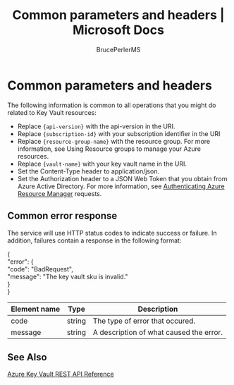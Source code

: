 ﻿---
ms.assetid: 15d13ca9-d6e8-4e54-ac5e-0ed9400fb15b
title: Common parameters and headers | Microsoft Docs
ms.service: key-vault
author: BrucePerlerMS
ms.author: bruceper
manager: mbaldwin
---
# Common parameters and headers

The following information is common to all operations that you might do related to Key Vault resources:

- Replace `{api-version}` with the api-version in the URI.
- Replace `{subscription-id}` with your subscription identifier in the URI
- Replace `{resource-group-name}` with the resource group. For more information, see Using Resource groups to manage your Azure resources.
- Replace `{vault-name}` with your key vault name in the URI.
- Set the Content-Type header to application/json.
- Set the Authorization header to a JSON Web Token that you obtain from Azure Active Directory. For more information, see [Authenticating Azure Resource Manager](authentication--requests-and-responses.md) requests.

## Common error response
The service will use HTTP status codes to indicate success or failure. In addition, failures contain a response in the following format:

   {  
     "error": {  
     "code": "BadRequest",  
     "message": "The key vault sku is invalid."  
     }  
   }  

|Element name | Type | Description |
|---|---|---|
| code | string | The type of error that occured.|
| message | string | A description of what caused the error. |



## See Also
 [Azure Key Vault REST API Reference](../keyvault/index.md)
